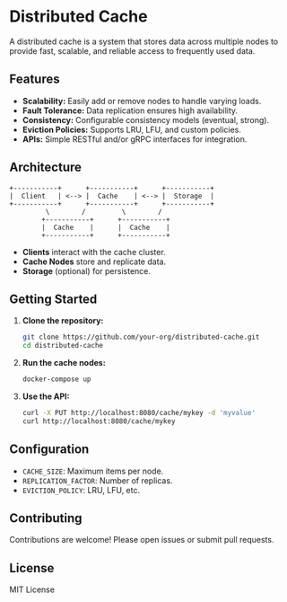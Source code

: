 # Distributed Cache

A distributed cache is a system that stores data across multiple nodes to provide fast, scalable, and reliable access to frequently used data.

## Features

- **Scalability:** Easily add or remove nodes to handle varying loads.
- **Fault Tolerance:** Data replication ensures high availability.
- **Consistency:** Configurable consistency models (eventual, strong).
- **Eviction Policies:** Supports LRU, LFU, and custom policies.
- **APIs:** Simple RESTful and/or gRPC interfaces for integration.

## Architecture

```
+-----------+      +-----------+      +-----------+
|  Client   | <--> |  Cache    | <--> |  Storage  |
+-----------+      +-----------+      +-----------+
         \        /         \        /
        +-----------+      +-----------+
        |  Cache    |      |  Cache    |
        +-----------+      +-----------+
```

- **Clients** interact with the cache cluster.
- **Cache Nodes** store and replicate data.
- **Storage** (optional) for persistence.

## Getting Started

1. **Clone the repository:**
   ```bash
   git clone https://github.com/your-org/distributed-cache.git
   cd distributed-cache
   ```

2. **Run the cache nodes:**
   ```bash
   docker-compose up
   ```

3. **Use the API:**
   ```bash
   curl -X PUT http://localhost:8080/cache/mykey -d 'myvalue'
   curl http://localhost:8080/cache/mykey
   ```

## Configuration

- `CACHE_SIZE`: Maximum items per node.
- `REPLICATION_FACTOR`: Number of replicas.
- `EVICTION_POLICY`: LRU, LFU, etc.

## Contributing

Contributions are welcome! Please open issues or submit pull requests.

## License

MIT License
